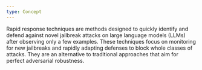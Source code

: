 ```yaml
---
type: Concept
---
```


Rapid response techniques are methods designed to quickly identify and defend against novel jailbreak attacks on large language models (LLMs) after observing only a few examples. These techniques focus on monitoring for new jailbreaks and rapidly adapting defenses to block whole classes of attacks. They are an alternative to traditional approaches that aim for perfect adversarial robustness.
